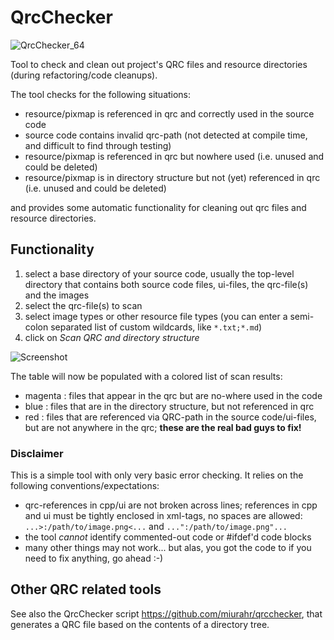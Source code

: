 # QrcChecker 

![QrcChecker_64](https://user-images.githubusercontent.com/6892676/152870684-47c7885a-61ba-4192-a226-f88c91c6b97d.png)

Tool to check and clean out project's QRC files and resource directories (during refactoring/code cleanups).

The tool checks for the following situations:

- resource/pixmap is referenced in qrc and correctly used in the source code
- source code contains invalid qrc-path (not detected at compile time, and difficult to find through testing)
- resource/pixmap is referenced in qrc but nowhere used (i.e. unused and could be deleted)
- resource/pixmap is in directory structure but not (yet) referenced in qrc (i.e. unused and could be deleted)

and provides some automatic functionality for cleaning out qrc files and resource directories.

## Functionality

1. select a base directory of your source code, usually the top-level directory that contains both source code files, ui-files, the qrc-file(s) and the images
2. select the qrc-file(s) to scan
3. select image types or other resource file types (you can enter a semi-colon separated list of custom wildcards, like `*.txt;*.md`)
4. click on _Scan QRC and directory structure_

![Screenshot](https://user-images.githubusercontent.com/6892676/152869135-f8db4795-1fdd-41f1-ad46-aaf45c982d18.png)

The table will now be populated with a colored list of scan results:

- magenta : files that appear in the qrc but are no-where used in the code
- blue : files that are in the directory structure, but not referenced in qrc
- red : files that are referenced via QRC-path in the source code/ui-files, but are not anywhere in the qrc; **these are the real bad guys to fix!**

### Disclaimer

This is a simple tool with only very basic error checking. It relies on the following conventions/expectations:

- qrc-references in cpp/ui are not broken across lines; references in cpp and ui must be tightly enclosed in xml-tags, no spaces are allowed: `...>:/path/to/image.png<...` and `...":/path/to/image.png"...`
- the tool _cannot_ identify commented-out code or #ifdef'd code blocks
- many other things may not work... but alas, you got the code to if you need to fix anything, go ahead :-)


## Other QRC related tools

See also the QrcChecker script https://github.com/miurahr/qrcchecker, that generates a QRC file based on the contents of a directory tree.

